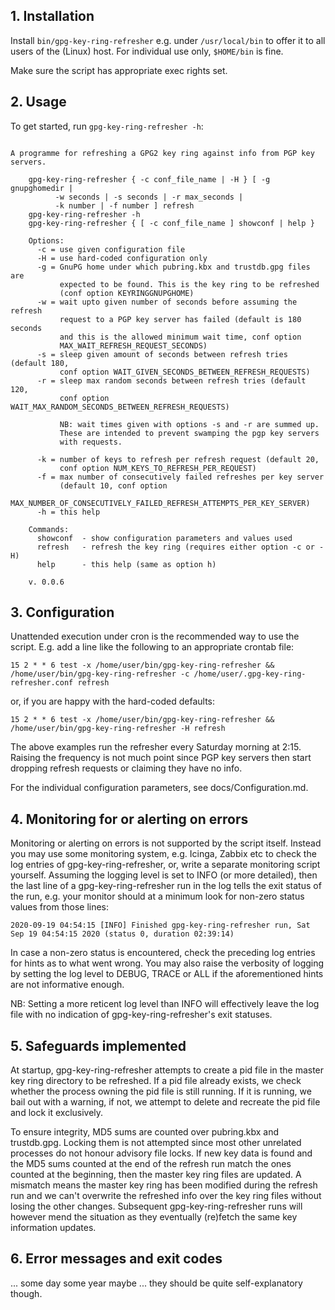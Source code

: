 ## 1. Installation

Install `bin/gpg-key-ring-refresher` e.g. under `/usr/local/bin` to
offer it to all users of the (Linux) host. For individual use only,
`$HOME/bin` is fine.

Make sure the script has appropriate exec rights set.

## 2. Usage

To get started, run `gpg-key-ring-refresher -h`:
```

A programme for refreshing a GPG2 key ring against info from PGP key servers.

    gpg-key-ring-refresher { -c conf_file_name | -H } [ -g gnupghomedir |
		  -w seconds | -s seconds | -r max_seconds |
		  -k number | -f number ] refresh
    gpg-key-ring-refresher -h
    gpg-key-ring-refresher { [ -c conf_file_name ] showconf | help }

    Options:
      -c = use given configuration file
      -H = use hard-coded configuration only
      -g = GnuPG home under which pubring.kbx and trustdb.gpg files are
           expected to be found. This is the key ring to be refreshed
           (conf option KEYRINGGNUPGHOME)
      -w = wait upto given number of seconds before assuming the refresh
           request to a PGP key server has failed (default is 180 seconds
           and this is the allowed minimum wait time, conf option
           MAX_WAIT_REFRESH_REQUEST_SECONDS)
      -s = sleep given amount of seconds between refresh tries (default 180,
           conf option WAIT_GIVEN_SECONDS_BETWEEN_REFRESH_REQUESTS)
      -r = sleep max random seconds between refresh tries (default 120,
           conf option WAIT_MAX_RANDOM_SECONDS_BETWEEN_REFRESH_REQUESTS)

           NB: wait times given with options -s and -r are summed up.
           These are intended to prevent swamping the pgp key servers
           with requests.

      -k = number of keys to refresh per refresh request (default 20,
           conf option NUM_KEYS_TO_REFRESH_PER_REQUEST)
      -f = max number of consecutively failed refreshes per key server
           (default 10, conf option
            MAX_NUMBER_OF_CONSECUTIVELY_FAILED_REFRESH_ATTEMPTS_PER_KEY_SERVER)
      -h = this help

    Commands:
      showconf  - show configuration parameters and values used	
      refresh   - refresh the key ring (requires either option -c or -H)
      help      - this help (same as option h)

    v. 0.0.6

```
## 3. Configuration

Unattended execution under cron is the recommended way to use the script.
E.g. add a line like the following to an appropriate crontab file:
```
15 2 * * 6 test -x /home/user/bin/gpg-key-ring-refresher && /home/user/bin/gpg-key-ring-refresher -c /home/user/.gpg-key-ring-refresher.conf refresh
```
or, if you are happy with the hard-coded defaults:
```
15 2 * * 6 test -x /home/user/bin/gpg-key-ring-refresher && /home/user/bin/gpg-key-ring-refresher -H refresh
```
The above examples run the refresher every Saturday morning at 2:15. Raising
the frequency is not much point since PGP key servers then start dropping
refresh requests or claiming they have no info.

For the individual configuration parameters, see docs/Configuration.md.

## 4. Monitoring for or alerting on errors

Monitoring or alerting on errors is not supported by the script
itself. Instead you may use some monitoring system, e.g. Icinga,
Zabbix etc to check the log entries of gpg-key-ring-refresher,
or, write a separate monitoring script yourself.
Assuming the logging level is set to INFO (or more detailed), then the last
line of a gpg-key-ring-refresher run in the log tells the exit
status of the run, e.g. your monitor should at a minimum
look for non-zero status values from those lines:
```
2020-09-19 04:54:15 [INFO] Finished gpg-key-ring-refresher run, Sat Sep 19 04:54:15 2020 (status 0, duration 02:39:14)
```
In case a non-zero status is encountered, check the preceding log
entries for hints as to what went wrong. You may also raise the
verbosity of logging by setting the log level to DEBUG, TRACE or ALL if the
aforementioned hints are not informative enough.

NB: Setting a more reticent log level than INFO will effectively leave
the log file with no indication of gpg-key-ring-refresher's
exit statuses.

## 5. Safeguards implemented

At startup, gpg-key-ring-refresher attempts to create a
pid file in the master key ring directory to be refreshed. If a pid
file already exists, we check whether the process owning the pid file
is still running. If it is running, we bail out with a warning, if not, we
attempt to delete and recreate the pid file and lock it exclusively.

To ensure integrity, MD5 sums are counted over pubring.kbx and
trustdb.gpg. Locking them is not attempted since most other unrelated
processes do not honour advisory file locks. If new key data is found
and the MD5 sums counted at the end of the refresh run match the ones
counted at the beginning, then the master key ring files are
updated. A mismatch means the master key ring has been modified during
the refresh run and we can't overwrite the refreshed info over the key
ring files without losing the other changes. Subsequent
gpg-key-ring-refresher runs will however mend the
situation as they eventually (re)fetch the same key information updates.

## 6. Error messages and exit codes

... some day some year maybe ... they should be quite self-explanatory though.
